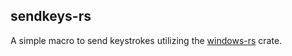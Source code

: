 ## sendkeys-rs

A simple macro to send keystrokes utilizing the [windows-rs](https://github.com/microsoft/windows-rs) crate.
